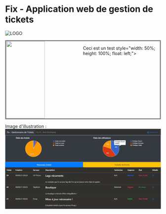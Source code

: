 # Fix - Application web de gestion de tickets
![LOGO]()



<div style="align-content: center; border: solid; border-color: grey; height: 250px;" >
      <img src="https://github.com/Nem-developing/Fix/blob/master/favicon.ico?raw=true" style="width: 50%; height: 100%; float: left;"></img>       
      <p>Ceci est un test style="width: 50%; height: 100%; float: left;"></p>
</div>

Image d'illustration :
![Image d'illustration](https://github.com/Nem-developing/Fix/blob/master/photos/Fix-illustration.JPG?raw=true)
